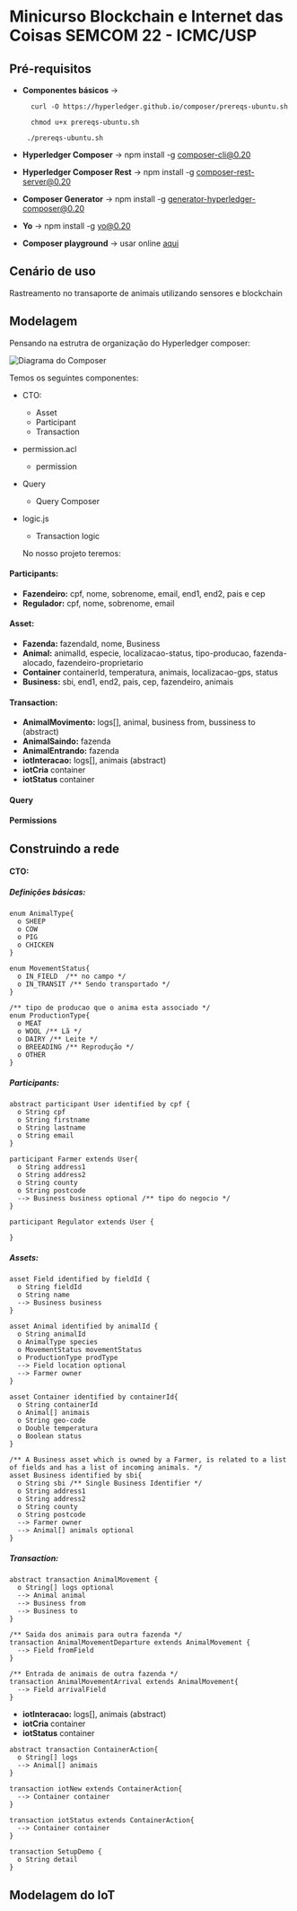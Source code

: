 # Minicurso Blockchain e Internet das Coisas SEMCOM 22 - ICMC/USP 


## Pré-requisitos

* **Componentes básicos** -> 
  ```
    curl -O https://hyperledger.github.io/composer/prereqs-ubuntu.sh
  ```
  ```
    chmod u+x prereqs-ubuntu.sh
   ```
   ```
    ./prereqs-ubuntu.sh
   ```
   
* **Hyperledger Composer** -> npm install -g composer-cli@0.20
* **Hyperledger Composer Rest** -> npm install -g composer-rest-server@0.20
* **Composer Generator** -> npm install -g generator-hyperledger-composer@0.20
* **Yo** -> npm install -g yo@0.20
* **Composer playground** -> usar online [aqui](https://composer-playground.mybluemix.net/editor)

## Cenário de uso 

Rastreamento no transaporte de animais utilizando sensores e blockchain

## Modelagem 

Pensando na estrutra de organização do Hyperledger composer:

![Diagrama do Composer](https://hyperledger.github.io/composer/v0.19/assets/img/Composer-Diagram.svg)

Temos os seguintes componentes:

* CTO:
  - Asset
  - Participant
  - Transaction
* permission.acl
  - permission
* Query
  - Query Composer
* logic.js
  - Transaction logic
  
  No nosso projeto teremos:
  
 #### Participants:
 
- **Fazendeiro:**  cpf, nome, sobrenome, email, end1, end2, pais e cep  
- **Regulador:** cpf, nome, sobrenome, email

#### Asset:

- **Fazenda:** fazendaId, nome, Business
- **Animal:** animalId, especie, localizacao-status, tipo-producao, fazenda-alocado, fazendeiro-proprietario
- **Container** containerId, temperatura, animais, localizacao-gps, status
- **Business:** sbi, end1, end2, pais, cep, fazendeiro, animais

#### Transaction:

- **AnimalMovimento:** logs[], animal, business from, bussiness to (abstract)
- **AnimalSaindo:** fazenda
- **AnimalEntrando:** fazenda
- **iotInteracao:** logs[], animais (abstract)
- **iotCria** container
- **iotStatus** container

#### Query


#### Permissions


## Construindo a rede

#### CTO:

##### Definições básicas:

```
enum AnimalType{
  o SHEEP
  o COW
  o PIG
  o CHICKEN
}
```
```
enum MovementStatus{
  o IN_FIELD  /** no campo */
  o IN_TRANSIT /** Sendo transportado */
}
```

```
/** tipo de producao que o anima esta associado */
enum ProductionType{
  o MEAT
  o WOOL /** Lã */
  o DAIRY /** Leite */
  o BREEADING /** Reprodução */
  o OTHER
}
```

##### Participants:

```
abstract participant User identified by cpf {
  o String cpf
  o String firstname
  o String lastname
  o String email
}
```

```
participant Farmer extends User{
  o String address1
  o String address2
  o String county 
  o String postcode
  --> Business business optional /** tipo do negocio */
}
```

```
participant Regulator extends User {

}
```

##### Assets:

```
asset Field identified by fieldId {
  o String fieldId
  o String name
  --> Business business
}
```

```
asset Animal identified by animalId {
  o String animalId
  o AnimalType species
  o MovementStatus movementStatus
  o ProductionType prodType
  --> Field location optional
  --> Farmer owner
}
```


```
asset Container identified by containerId{
  o String containerId
  o Animal[] animais
  o String geo-code
  o Double temperatura
  o Boolean status
}
```

```
/** A Business asset which is owned by a Farmer, is related to a list of fields and has a list of incoming animals. */
asset Business identified by sbi{
  o String sbi /** Single Business Identifier */
  o String address1
  o String address2
  o String county
  o String postcode
  --> Farmer owner
  --> Animal[] animals optional
}
```
##### Transaction:

```
abstract transaction AnimalMovement {
  o String[] logs optional
  --> Animal animal
  --> Business from
  --> Business to
}
```

```
/** Saida dos animais para outra fazenda */
transaction AnimalMovementDeparture extends AnimalMovement {
  --> Field fromField
}
```

```
/** Entrada de animais de outra fazenda */
transaction AnimalMovementArrival extends AnimalMovement{
  --> Field arrivalField 
}
```
- **iotInteracao:** logs[], animais (abstract)
- **iotCria** container
- **iotStatus** container
```
abstract transaction ContainerAction{
  o String[] logs
  --> Animal[] animais
}
```

```
transaction iotNew extends ContainerAction{
  --> Container container
}
```

```
transaction iotStatus extends ContainerAction{
  --> Container container
}
```

```
transaction SetupDemo {
  o String detail
}
```

## Modelagem do IoT

